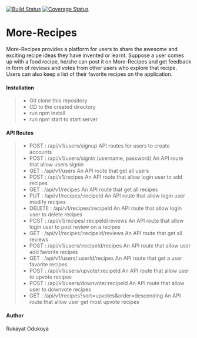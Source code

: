 [![Build Status](https://travis-ci.org/Ruqoyah/More-Recipes.svg?branch=ft-server-code-%23150664257)](https://travis-ci.org/Ruqoyah/More-Recipes) [![Coverage Status](https://coveralls.io/repos/github/Ruqoyah/More-Recipes/badge.svg?branch=ft-update-server-code-150877782)](https://coveralls.io/github/Ruqoyah/More-Recipes?branch=ft-update-server-code-150877782)


# More-Recipes
More-Recipes provides a platform for users to share the awesome and exciting  recipe ideas they have invented or learnt.  Suppose a user comes up with a food recipe,  he/she can post it on More-Recipes and  get feedback in form of reviews and votes from other users who explore that recipe. Users can also keep a list of their favorite recipes on the application.

#### Installation
> - Git clone this repository
> - CD to the created directory
> - run npm install
> - run npm start to start server

#### API Routes
> - POST : /api/v1/users/signup API routes for users to create accounts 
> - POST : /api/v1/users/signin (username, password) An API route that allow users signin
> - GET : /api/v1/users An API route that get all users 
> - POST : /api/v1/recipes An API route that allow login user to add recipes
> - GET : /api/v1/recipes An API route that get all recipes
> - PUT : /api/v1/recipes/:recipeId An API route that allow login user modify recipes
> - DELETE : /api/v1/recipes/:recipeId An API route that allow login user to delete recipes
> - POST : /api/v1/recipes/:recipeId/reviews An API route that allow login user to post review on a recipes
> - GET : /api/v1/recipes/:recipeId/reviews An API route that get all reviews 
> - POST : /api/v1/users/:recipeId/recipes An API route that allow user add favorite recipes
> - GET : /api/v1/users/:userId/recipes An API route that get a user favorite recipes
> - POST : /api/v1/users/upvote/:recipeId An API route that allow user to upvote recipes
> - POST : /api/v1/users/downvote/:recipeId An API route that allow user to downvote recipes
> - GET : /api/v1/recipes?sort=upvotes&order=descending An API route that allow user get most upvote recipes

#### Author
Rukayat Odukoya